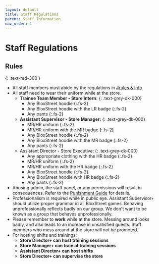 ```yaml
---
layout: default
title: Staff Regulations
parent: Staff Information
nav_order: 1
---
```


# Staff Regulations 

## Rules
{: .text-red-300 } 
* All staff members must abide by the regulations in [#rules & info](https://discord.gg/bloxstreet)
* All staff need to wear their uniform while at the store.
  * **Trainee Team Member - Store Intern:**
  {: .text-grey-dk-000}
      * Any BloxStreet hoodie
      {:.fs-2}
      * Any BloxStreet hoodie with the LR badge
      {:.fs-2}
      * Any pants
      {:.fs-2}
  * **Assistant Supervisor - Store Manager:**
  {: .text-grey-dk-000}
      * MR/HR uniform
      {:.fs-2}
      * MR/HR uniform with the MR badge
      {:.fs-2}
      * Any BloxStreet hoodie
      {:.fs-2}
      * Any BloxStreet hoodie with the MR badge
      {:.fs-2}
      * Any pants
      {:.fs-2}
  * Assistant Director - Store Executive:
  {: .text-grey-dk-000}
      * Any appropriate clothing with the HR badge
      {:.fs-2}
      * MR/HR uniform
      {:.fs-2}
      * MR/HR uniform with the HR badge
      {:.fs-2}
      * Any BloxStreet hoodie
      {:.fs-2}
      * Any BloxStreet hoodie with HR badge
      {:.fs-2}
      * Any pants
      {:.fs-2}
* Abusing admin, the staff panel, or any permissions will result in consequences. Refer to the [Punishment Guide](https://support.bloxstreet.store/guides/punishment-guide.html) for details. 
* Professionalism is required while in public eye. Assistant Supervisor+ should utilize proper grammar in all BloxStreet games. Behaving unprofessionally reflects badly on our group. We don't want to be known as a group that behaves unprofessionally.
* Please remember to **work** while at the store. Messing around looks badly, and also leads to an increase in unsatisfied guests. Staff members who mess around at the store will not be promoted.
* For hosting shifts and trainings:
  *  **Store Director+ can host training sessions**
  *  **Store Manager+ can train at training sessions**
  *  **Assistant Director+ can host shifts**
  *  **Store Director+ can supervise the store**
